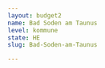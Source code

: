 ```yaml
---
layout: budget2
name: Bad Soden am Taunus
level: kommune
state: HE
slug: Bad-Soden-am-Taunus

---
```



